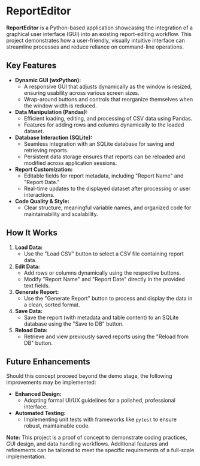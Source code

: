 # ReportEditor

**ReportEditor** is a Python-based application showcasing the integration of a graphical user interface (GUI) into an existing report-editing workflow. This project demonstrates how a user-friendly, visually intuitive interface can streamline processes and reduce reliance on command-line operations.

## Key Features

- **Dynamic GUI (wxPython):**
  - A responsive GUI that adjusts dynamically as the window is resized, ensuring usability across various screen sizes.
  - Wrap-around buttons and controls that reorganize themselves when the window width is reduced.
- **Data Manipulation (Pandas):**
  - Efficient loading, editing, and processing of CSV data using Pandas.
  - Features for adding rows and columns dynamically to the loaded dataset.
- **Database Interaction (SQLite):**
  - Seamless integration with an SQLite database for saving and retrieving reports.
  - Persistent data storage ensures that reports can be reloaded and modified across application sessions.
- **Report Customization:**
  - Editable fields for report metadata, including "Report Name" and "Report Date."
  - Real-time updates to the displayed dataset after processing or user interactions.
- **Code Quality & Style:**
  - Clear structure, meaningful variable names, and organized code for maintainability and scalability.

## How It Works

1. **Load Data:**
   - Use the "Load CSV" button to select a CSV file containing report data.
2. **Edit Data:**
   - Add rows or columns dynamically using the respective buttons.
   - Modify "Report Name" and "Report Date" directly in the provided text fields.
3. **Generate Report:**
   - Use the "Generate Report" button to process and display the data in a clean, sorted format.
4. **Save Data:**
   - Save the report (with metadata and table content) to an SQLite database using the "Save to DB" button.
5. **Reload Data:**
   - Retrieve and view previously saved reports using the "Reload from DB" button.

## Future Enhancements

Should this concept proceed beyond the demo stage, the following improvements may be implemented:

- **Enhanced Design:**
  - Adopting formal UI/UX guidelines for a polished, professional interface.
- **Automated Testing:**
  - Implementing unit tests with frameworks like `pytest` to ensure robust, maintainable code.

**Note:** This project is a proof of concept to demonstrate coding practices, GUI design, and data handling workflows. Additional features and refinements can be tailored to meet the specific requirements of a full-scale implementation.
